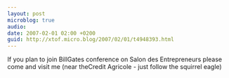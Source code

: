 ```yaml
---
layout: post
microblog: true
audio: 
date: 2007-02-01 02:00 +0200
guid: http://xtof.micro.blog/2007/02/01/t4948393.html
---
```

If you plan to join BillGates conference on Salon des Entrepreneurs please come and visit me (near theCredit Agricole - just follow the squirrel eagle)
